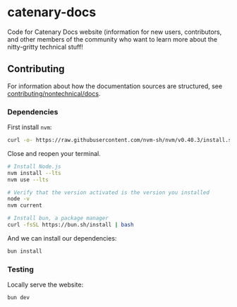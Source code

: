 # catenary-docs

Code for Catenary Docs website (information for new users, contributors, and other members of the community who want to learn more about the nitty-gritty technical stuff!

## Contributing

For information about how the documentation sources are structured, see [contributing/nontechnical/docs](https://docs.catenarymaps.org/contributing/nontechnical/docs).

### Dependencies

First install `nvm`:

```bash
curl -o- https://raw.githubusercontent.com/nvm-sh/nvm/v0.40.3/install.sh | bash
```

Close and reopen your terminal. 

```bash
# Install Node.js
nvm install --lts
nvm use --lts

# Verify that the version activated is the version you installed
node -v
nvm current

# Install bun, a package manager
curl -fsSL https://bun.sh/install | bash
```

And we can install our dependencies:
```bash
bun install
```

### Testing

Locally serve the website:

```bash
bun dev
```

